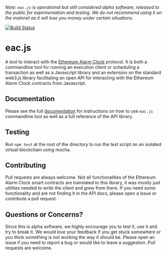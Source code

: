 _Note: `eac.js` is operational but still considered alpha software, released to the public for expirmentation and testing. We do not recommend using it on the mainnet as it will lose you money under certain situations._ 

[![Build Status](https://travis-ci.org/ethereum-alarm-clock/eac.js.svg?branch=stable)](https://travis-ci.org/ethereum-alarm-clock/eac.js)

# eac.js

A tool to interact with the [Ethereum Alarm Clock](https://github.com/ethereum-alarm-clock/ethereum-alarm-clock) protocol.
It is both a commandline tool for running an execution client or scheduling a transaction as well
as a Javascript library and an extension on the standard web3.js library facilitating an open API
for interacting with the Ethereum Alarm Clock contracts from Javascript.

## Documentation

Please see the full [documentation](https://ethereum-alarm-clock.github.io/eac.js/) for instructions on how 
to use `eac.js` commandline tool as well as a full reference of the API library.

## Testing

Run `npm test` at the root of the directory to run the test script on an isolated virtual blockchain using mocha. 

## Contributing

Pull requests are always welcome. Not all functionalities of the Ethereum Alarm Clock smart contracts are translated to this library, it was mostly just utilities needed to write the client and grew from there. If you need some functionality and are not finding it in the API docs, please open a issue or contribute a pull request.

## Questions or Concerns?

Since this is alpha software, we highly encourage you to test it, use it and try to break it. We would love your feedback if you get stuck somewhere or you think something is not working the way it should be. Please open an issue if you need to report a bug or would like to leave a suggestion. Pull requests are welcome.
